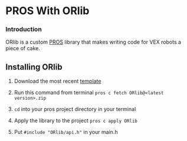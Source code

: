 # PROS With ORlib

### Introduction
ORlib is a custom [PROS](https://pros.cs.purdue.edu/) library that makes writing code for VEX robots a piece of cake.

## Installing ORlib

1. Download the most recent [template](https://github.com/adinderosier/ORlib/releases)

2. Run this command from terminal `pros c fetch ORlib@<latest version>.zip`

3.  `cd` into your pros project directory in your terminal

4. Apply the library to the project `pros c apply ORlib`

5. Put `#include "ORlib/api.h"` in your main.h
